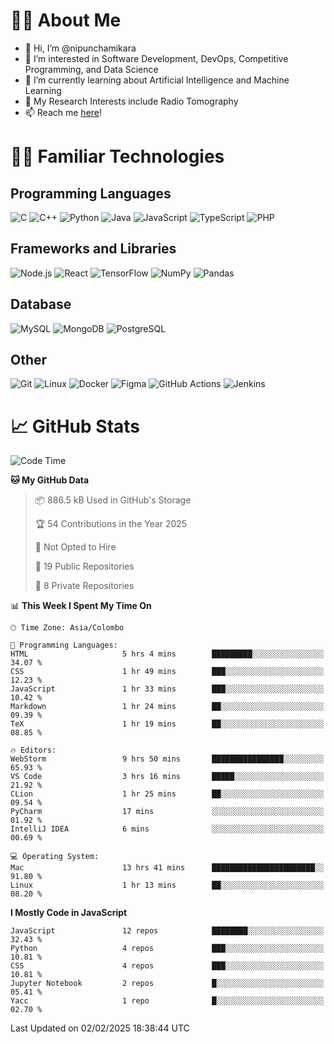 # 🙋‍♂️ About Me
- 👋 Hi, I’m @nipunchamikara
- 👀 I’m interested in Software Development, DevOps, Competitive Programming, and Data Science
- 🌱 I’m currently learning about Artificial Intelligence and Machine Learning
- 📜 My Research Interests include Radio Tomography
- 📫 Reach me [here](mailto:nipunchamikara@yahoo.com)!

# 👨‍💻 Familiar Technologies

## Programming Languages
![C](https://img.icons8.com/color/48/000000/c-programming.png "C")
![C++](https://img.icons8.com/color/48/000000/c-plus-plus-logo.png "C++")
![Python](https://img.icons8.com/color/48/000000/python.png "Python")
![Java](https://img.icons8.com/color/48/000000/java-coffee-cup-logo.png "Java")
![JavaScript](https://img.icons8.com/color/48/000000/javascript.png "JavaScript")
![TypeScript](https://img.icons8.com/color/48/000000/typescript.png "TypeScript")
![PHP](https://img.icons8.com/officel/48/000000/php-logo.png "PHP")

## Frameworks and Libraries
![Node.js](https://img.icons8.com/color/48/000000/nodejs.png "Node.js")
![React](https://img.icons8.com/officel/48/000000/react.png "React")
![TensorFlow](https://img.icons8.com/color/48/000000/tensorflow.png "TensorFlow")
![NumPy](https://img.icons8.com/color/48/000000/numpy.png "NumPy")
![Pandas](https://img.icons8.com/color/48/000000/pandas.png "Pandas")

## Database
![MySQL](https://img.icons8.com/color/48/000000/mysql-logo.png "MySQL")
![MongoDB](https://img.icons8.com/color/48/000000/mongodb.png "MongoDB")
![PostgreSQL](https://img.icons8.com/color/48/000000/postgreesql.png "PostgreSQL")

## Other
![Git](https://img.icons8.com/color/48/000000/git.png "Git")
![Linux](https://img.icons8.com/color/48/000000/linux.png "Linux")
![Docker](https://img.icons8.com/color/48/000000/docker.png "Docker")
![Figma](https://img.icons8.com/color/48/000000/figma.png "Figma")
![GitHub Actions](https://img.icons8.com/color/48/000000/github.png "GitHub Actions")
![Jenkins](https://img.icons8.com/color/48/000000/jenkins.png "Jenkins")

# 📈 GitHub Stats

<!--START_SECTION:waka-->
![Code Time](http://img.shields.io/badge/Code%20Time-1%2C241%20hrs%2039%20mins-blue)

**🐱 My GitHub Data** 

> 📦 886.5 kB Used in GitHub's Storage 
 > 
> 🏆 54 Contributions in the Year 2025
 > 
> 🚫 Not Opted to Hire
 > 
> 📜 19 Public Repositories 
 > 
> 🔑 8 Private Repositories 
 > 
📊 **This Week I Spent My Time On** 

```text
🕑︎ Time Zone: Asia/Colombo

💬 Programming Languages: 
HTML                     5 hrs 4 mins        █████████░░░░░░░░░░░░░░░░   34.07 % 
CSS                      1 hr 49 mins        ███░░░░░░░░░░░░░░░░░░░░░░   12.23 % 
JavaScript               1 hr 33 mins        ███░░░░░░░░░░░░░░░░░░░░░░   10.42 % 
Markdown                 1 hr 24 mins        ██░░░░░░░░░░░░░░░░░░░░░░░   09.39 % 
TeX                      1 hr 19 mins        ██░░░░░░░░░░░░░░░░░░░░░░░   08.85 % 

🔥 Editors: 
WebStorm                 9 hrs 50 mins       ████████████████░░░░░░░░░   65.93 % 
VS Code                  3 hrs 16 mins       █████░░░░░░░░░░░░░░░░░░░░   21.92 % 
CLion                    1 hr 25 mins        ██░░░░░░░░░░░░░░░░░░░░░░░   09.54 % 
PyCharm                  17 mins             ░░░░░░░░░░░░░░░░░░░░░░░░░   01.92 % 
IntelliJ IDEA            6 mins              ░░░░░░░░░░░░░░░░░░░░░░░░░   00.69 % 

💻 Operating System: 
Mac                      13 hrs 41 mins      ███████████████████████░░   91.80 % 
Linux                    1 hr 13 mins        ██░░░░░░░░░░░░░░░░░░░░░░░   08.20 % 
```

**I Mostly Code in JavaScript** 

```text
JavaScript               12 repos            ████████░░░░░░░░░░░░░░░░░   32.43 % 
Python                   4 repos             ███░░░░░░░░░░░░░░░░░░░░░░   10.81 % 
CSS                      4 repos             ███░░░░░░░░░░░░░░░░░░░░░░   10.81 % 
Jupyter Notebook         2 repos             █░░░░░░░░░░░░░░░░░░░░░░░░   05.41 % 
Yacc                     1 repo              █░░░░░░░░░░░░░░░░░░░░░░░░   02.70 % 
```




 Last Updated on 02/02/2025 18:38:44 UTC
<!--END_SECTION:waka-->

